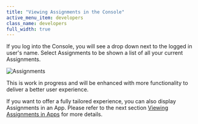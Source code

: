 ```yaml
---
title: "Viewing Assignments in the Console"
active_menu_item: developers
class_name: developers
full_width: true
---
```



If you log into the Console, you will see a drop down next to the logged in user's name. Select Assignments to be shown a list of all your current Assignments.

![Assignments](/img/docs/assignments.zoom68.png)

This is work in progress and will be enhanced with more functionality to deliver a better user experience.

If you want to offer a fully tailored experience, you can also display Assignments in an App. Please refer to the next section [Viewing Assignments in Apps](accessing-assignments-in-queri) for more details.

